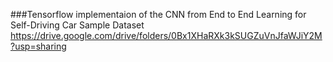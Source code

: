 ###Tensorflow implementaion of the CNN from End to End Learning for Self-Driving Car
Sample Dataset
<br/>
https://drive.google.com/drive/folders/0Bx1XHaRXk3kSUGZuVnJfaWJiY2M?usp=sharing
